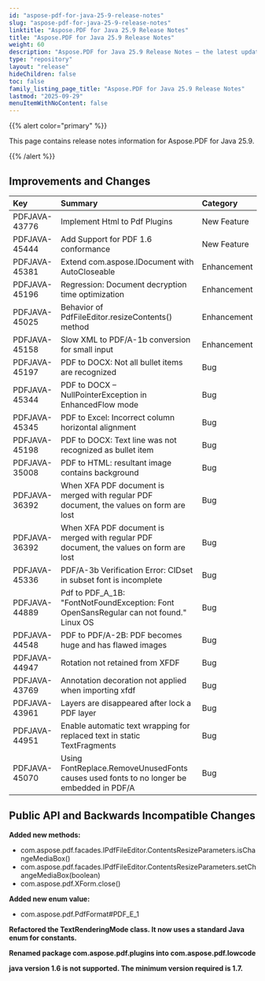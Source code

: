 ```yaml
---
id: "aspose-pdf-for-java-25-9-release-notes"
slug: "aspose-pdf-for-java-25-9-release-notes"
linktitle: "Aspose.PDF for Java 25.9 Release Notes"
title: "Aspose.PDF for Java 25.9 Release Notes"
weight: 60
description: "Aspose.PDF for Java 25.9 Release Notes – the latest updates and fixes."
type: "repository"
layout: "release"
hideChildren: false
toc: false
family_listing_page_title: "Aspose.PDF for Java 25.9 Release Notes"
lastmod: "2025-09-29"
menuItemWithNoContent: false
---
```


{{% alert color="primary" %}}

This page contains release notes information for Aspose.PDF for Java 25.9.

{{% /alert %}}
## **Improvements and Changes**

|**Key**|**Summary**|**Category**|
| :- | :- | :- |
|PDFJAVA-43776|Implement Html to Pdf Plugins|New Feature|
|PDFJAVA-45444|Add Support for PDF 1.6 conformance|New Feature|
|PDFJAVA-45381|Extend com.aspose.IDocument with AutoCloseable|Enhancement|
|PDFJAVA-45196|Regression: Document decryption time optimization|Enhancement|
|PDFJAVA-45025|Behavior of PdfFileEditor.resizeContents() method|Enhancement|
|PDFJAVA-45158|Slow XML to PDF/A-1b conversion for small input|Enhancement|
|PDFJAVA-45197|PDF to DOCX: Not all bullet items are recognized|Bug|
|PDFJAVA-45344|PDF to DOCX – NullPointerException in EnhancedFlow mode|Bug|
|PDFJAVA-45345|PDF to Excel: Incorrect column horizontal alignment|Bug|
|PDFJAVA-45198|PDF to DOCX: Text line was not recognized as bullet item|Bug|
|PDFJAVA-35008|PDF to HTML: resultant image contains background|Bug|
|PDFJAVA-36392|When XFA PDF document is merged with regular PDF document, the values on form are lost|Bug|
|PDFJAVA-36392|When XFA PDF document is merged with regular PDF document, the values on form are lost|Bug|
|PDFJAVA-45336|PDF/A-3b Verification Error: CIDset in subset font is incomplete|Bug|
|PDFJAVA-44889|Pdf to PDF_A_1B: "FontNotFoundException: Font OpenSansRegular can not found." Linux OS|Bug|
|PDFJAVA-44548|PDF to PDF/A-2B: PDF becomes huge and has flawed images|Bug|
|PDFJAVA-44947|Rotation not retained from XFDF|Bug|
|PDFJAVA-43769|Annotation decoration not applied when importing xfdf|Bug|
|PDFJAVA-43961|Layers are disappeared after lock a PDF layer|Bug|
|PDFJAVA-44951|Enable automatic text wrapping for replaced text in static TextFragments|Bug|
|PDFJAVA-45070|Using FontReplace.RemoveUnusedFonts causes used fonts to no longer be embedded in PDF/A|Bug|



## **Public API and Backwards Incompatible Changes**



**Added new methods:**
- com.aspose.pdf.facades.IPdfFileEditor.ContentsResizeParameters.isChangeMediaBox()
- com.aspose.pdf.facades.IPdfFileEditor.ContentsResizeParameters.setChangeMediaBox(boolean)
- com.aspose.pdf.XForm.close()

**Added new enum value:**
- com.aspose.pdf.PdfFormat#PDF_E_1

**Refactored the TextRenderingMode class. It now uses a standard Java enum for constants.**

**Renamed package com.aspose.pdf.plugins into com.aspose.pdf.lowcode**

**java version 1.6 is not supported. The minimum version required is 1.7.**



